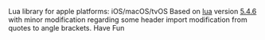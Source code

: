 Lua library for apple platforms: iOS/macOS/tvOS
Based on [lua](https://www.lua.org/ftp/) version [5.4.6](https://www.lua.org/ftp/lua-5.4.6.tar.gz) with minor modification regarding some header import modification from quotes to angle brackets.
Have Fun
